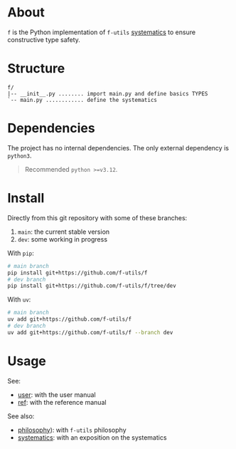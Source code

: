 # About

`f` is the Python implementation of `f-utils` [systematics](https://github.com/f-utils/general/blob/main/docs/systematics.md) to ensure constructive type safety.

# Structure

```
f/
|-- __init__.py ........ import main.py and define basics TYPES
`-- main.py ............ define the systematics
```

# Dependencies

The project has no internal dependencies. The only external dependency is `python3`. 
> Recommended `python >=v3.12`.

# Install

Directly from this git repository with some of these branches:
1. `main`: the current stable version
2. `dev`: some working in progress

With `pip`:
```bash
# main branch
pip install git+https://github.com/f-utils/f
# dev branch
pip install git+https://github.com/f-utils/f/tree/dev
```

With `uv`:
```bash
# main branch
uv add git+https://github.com/f-utils/f
# dev branch
uv add git+https://github.com/f-utils/f --branch dev
```

# Usage

See:
- [user](./doc/user.md): with the user manual
- [ref](./doc/ref.md): with the reference manual

See also:
- [philosophy](https://github.com/f-utils/general/blob/main/docs/systematics.md)): with `f-utils` philosophy
- [systematics](https://github.com/f-utils/general/blob/main/docs/systematics.md): with an exposition on the systematics

